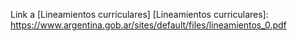 Link a [Lineamientos curriculares]
[Lineamientos curriculares]: https://www.argentina.gob.ar/sites/default/files/lineamientos_0.pdf
